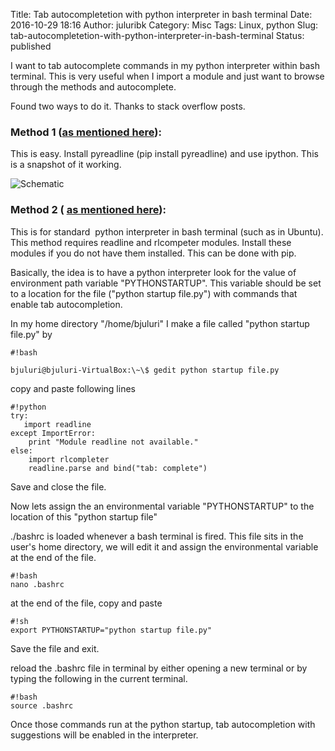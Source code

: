 Title: Tab autocompletetion with python interpreter in bash terminal
Date: 2016-10-29 18:16
Author: juluribk
Category: Misc 
Tags: Linux, python
Slug: tab-autocompletetion-with-python-interpreter-in-bash-terminal
Status: published

I want to tab autocomplete commands in my python interpreter within bash terminal. This is very useful when I import a module and just want to browse through the methods and autocomplete.

Found two ways to do it. Thanks to stack overflow posts.

### Method 1 ([as mentioned here](http://stackoverflow.com/questions/2603798/ipython-tab-completion-not-working)):

This is easy. Install pyreadline (pip install pyreadline) and use ipython. This is a snapshot of it working.

![]({filename}/images/iptyhon_autocompletion-350x197.png "Schematic")

### Method 2 ( [as mentioned here](https://docs.python.org/2/library/rlcompleter.html#module-rlcompleter)):

This is for standard  python interpreter in bash terminal (such as in Ubuntu). This method requires readline and rlcompeter modules. Install these modules if you do not have them installed. This can be done with pip.

Basically, the idea is to have a python interpreter look for the value of environment path variable "PYTHONSTARTUP". This variable should be set to a location for the file ("python startup file.py") with commands that enable tab autocompletion.

In my home directory "/home/bjuluri" I make a file called "python startup file.py" by

    #!bash

    bjuluri@bjuluri-VirtualBox:\~\$ gedit python startup file.py


copy and paste following lines

    #!python
    try:  
       import readline  
    except ImportError:  
        print "Module readline not available."  
    else:  
        import rlcompleter  
        readline.parse and bind("tab: complete")  

Save and close the file.

Now lets assign the an environmental variable "PYTHONSTARTUP" to the location of this "python startup file"

./bashrc is loaded whenever a bash terminal is fired. This file sits in the user's home directory, we will edit it and assign the environmental variable at the end of the file.

    #!bash
    nano .bashrc

at the end of the file, copy and paste

    #!sh
    export PYTHONSTARTUP="python startup file.py"

Save the file and exit.

reload the .bashrc file in terminal by either opening a new terminal or by typing the following in the current terminal.

    #!bash
    source .bashrc

Once those commands run at the python startup, tab autocompletion with suggestions will be enabled in the interpreter.

